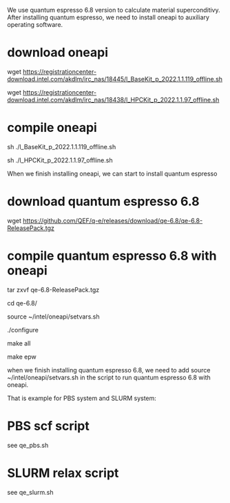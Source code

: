 We use quantum espresso 6.8 version to calculate material superconditivy.
After installing quantum espresso, we need to install oneapi to auxiliary operating software.

# download oneapi

wget https://registrationcenter-download.intel.com/akdlm/irc_nas/18445/l_BaseKit_p_2022.1.1.119_offline.sh

wget https://registrationcenter-download.intel.com/akdlm/irc_nas/18438/l_HPCKit_p_2022.1.1.97_offline.sh

# compile oneapi

sh ./l_BaseKit_p_2022.1.1.119_offline.sh

sh ./l_HPCKit_p_2022.1.1.97_offline.sh

When we finish installing oneapi, we can start to install quantum espresso

# download quantum espresso 6.8

wget https://github.com/QEF/q-e/releases/download/qe-6.8/qe-6.8-ReleasePack.tgz

# compile quantum espresso 6.8 with oneapi

tar zxvf qe-6.8-ReleasePack.tgz

cd qe-6.8/

source ~/intel/oneapi/setvars.sh

./configure

make all

make epw

when we finish installing quantum espresso 6.8, we need to add source ~/intel/oneapi/setvars.sh in the script to run quantum espresso 6.8 with oneapi.

That is example for PBS system and SLURM system:


# PBS scf script

see qe_pbs.sh

# SLURM relax script

see qe_slurm.sh

